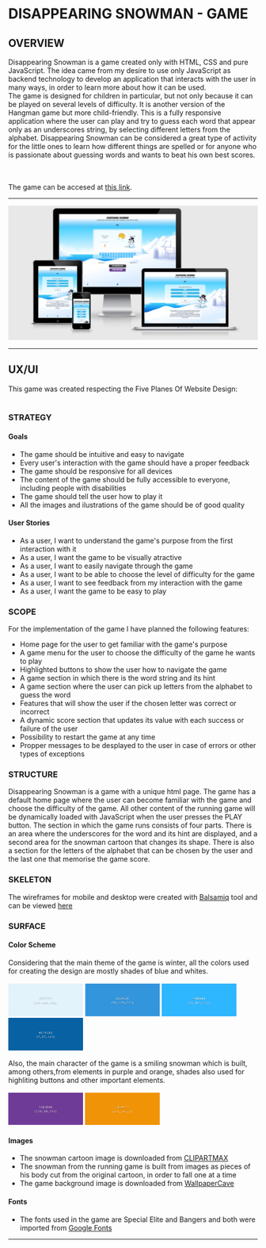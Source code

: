 # DISAPPEARING SNOWMAN - GAME
## OVERVIEW
Disappearing Snowman is a game created only with HTML, CSS and pure JavaScript. The idea came from my desire to use only JavaScript as backend technology to develop an application that interacts with the user in many ways, in order to learn more about how it can be used.<br>
The game is designed for children in particular, but not only because it can be played on several levels of difficulty. It is another version of the Hangman game but more child-friendly. This is a fully responsive application where the user can play and try to guess each word that appear only as an underscores string, by selecting different letters from the alphabet.
Disappearing Snowman can be considered a great type of activity for the little ones to learn how different things are spelled or for anyone who is passionate about guessing words and wants to beat his own best scores.

<br><br>
The game can be accesed at [this link](https://useriasminna.github.io/disappearing-snowman-game/).<br>
<hr>

[![N|Solid](assets/images/devices.png)](assets/images/devices.png)
<hr>

## UX/UI
This game was created respecting the Five Planes Of Website Design:<br><br>

### STRATEGY
#### Goals<br>
* The game should be intuitive and easy to navigate<br>
* Every user's interaction with the game should have a proper feedback<br>
* The game should be responsive for all devices<br>
* The content of the game should be fully accessible to everyone, including people with disabilities<br>
* The game should tell the user how to play it<br>
* All the images and ilustrations of the game should be of good quality<br>

#### User Stories<br>
* As a user, I want to understand the game's purpose from the first interaction with it<br>
* As a user, I want the game to be visually atractive<br>
* As a user, I want to easily navigate through the game<br>
* As a user, I want to be able to choose the level of difficulty for the game<br>
* As a user, I want to see feedback from my interaction with the game<br>
* As a user, I want the game to be easy to play<br>

### SCOPE<br>
For the implementation of the game I have planned the following features:

* Home page for the user to get familiar with the game's purpose
* A game menu for the user to choose the difficulty of the game he wants to play
* Highlighted buttons to show the user how to navigate the game
* A game section in which there is the word string and its hint
* A game section where the user can pick up letters from the alphabet to guess the word
* Features that will show the user if the chosen letter was correct or incorrect
* A dynamic score section that updates its value with each success or failure of the user
* Possibility to restart the game at any time
* Propper messages to be desplayed to the user in case of errors or other types of exceptions

### STRUCTURE<br>
Disappearing Snowman is a game with a unique html page. The game has a default home page where the user can become familiar with the game and choose the difficulty of the game. All other content of the running game will be dynamically loaded with JavaScript when the user presses the PLAY button.
The section in which the game runs consists of four parts.
There is an area where the underscores for the word and its hint are displayed, and a second area for the snowman cartoon that changes its shape. There is also a section for the letters of the alphabet that can be chosen by the user and the last one that memorise the game score.

  
### SKELETON<br>
The wireframes for mobile and desktop were created with [Balsamiq](https://balsamiq.com/) tool and can be viewed [here](assets/wireframes/wireframes.pdf)<br>

### SURFACE<br>
#### Color Scheme
Considering that the main theme of the game is winter, all the colors used for creating the design are mostly shades of blue and whites.<br><br>
<img src="assets/images/blue4.PNG" width="30%">
<img src="assets/images/blue1.PNG" width="30%">
<img src="assets/images/blue2.PNG" width="30%">
<img src="assets/images/blue3.PNG" width="30%">

 Also, the main character of the game is a smiling snowman which is built, among others,from elements in purple and orange, shades also used for highliting buttons and other important elements.<br><br>
<img src="assets/images/purple.PNG" width="30%">
<img src="assets/images/orange.PNG" width="30%">


#### Images
* The snowman cartoon image is downloaded from [CLIPARTMAX](https://www.clipartmax.com/max/m2H7i8Z5G6Z5K9N4/)<br>
* The snowman from the running game is built from images as pieces of his body cut from the original cartoon, in order to fall one at a time<br>
* The game background image is downloaded from [WallpaperCave](https://wallpapercave.com/w/wp4667138) <br>

#### Fonts
* The fonts used in the game are Special Elite and Bangers and both were imported from [Google Fonts](https://fonts.google.com/)
<hr>

